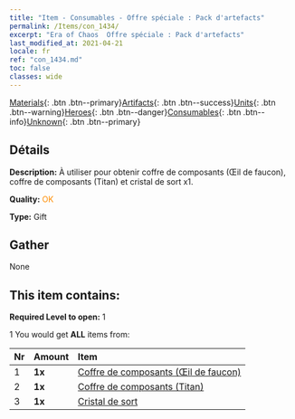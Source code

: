 ```yaml
---
title: "Item - Consumables - Offre spéciale : Pack d'artefacts"
permalink: /Items/con_1434/
excerpt: "Era of Chaos  Offre spéciale : Pack d'artefacts"
last_modified_at: 2021-04-21
locale: fr
ref: "con_1434.md"
toc: false
classes: wide
---
```

 [Materials](/fr/Items/){: .btn .btn--primary}[Artifacts](/fr/Items/Artifacts/){: .btn .btn--success}[Units](/fr/Items/Units/){: .btn .btn--warning}[Heroes](/fr/Items/Heroes/){: .btn .btn--danger}[Consumables](/fr/Items/Consumables/){: .btn .btn--info}[Unknown](/fr/Items/Unknown/){: .btn .btn--primary}

## Détails
 **Description:** À utiliser pour obtenir coffre de composants (Œil de faucon), coffre de composants (Titan) et cristal de sort x1.

 **Quality:** <span style="color: #FF8C00">OK</span>

 **Type:** Gift

## Gather

  None

## This item contains:

 **Required Level to open:** 1

 1 You would get **ALL** items  from:

  | Nr | Amount |     Item    |
  |:---|:-------|:------------|
  | 1 |  **1x** | [Coffre de composants (Œil de faucon)](/fr/Items/con_1349/) |  | 
  | 2 |  **1x** | [Coffre de composants (Titan)](/fr/Items/con_1343/) |  | 
  | 3 |  **1x** | [Cristal de sort](/fr/Items/art_189/) |  | 
